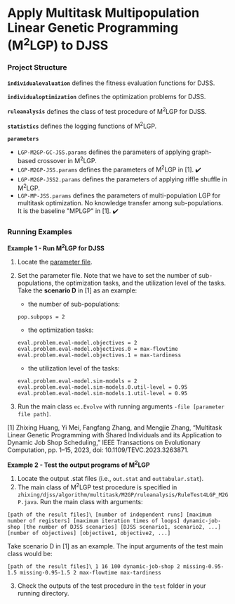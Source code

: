 # Apply Multitask Multipopulation Linear Genetic Programming (M<sup>2</sup>LGP) to DJSS #

### Project Structure ###

**`individualevaluation`** defines the fitness evaluation functions for DJSS.

**`individualoptimization`** defines the optimization problems for DJSS.

**`ruleanalysis`** defines the class of test procedure of M<sup>2</sup>LGP for DJSS.

**`statistics`** defines the logging functions of M<sup>2</sup>LGP.

**`parameters`**

  - `LGP-M2GP-GC-JSS.params` defines the parameters of applying graph-based crossover in M<sup>2</sup>LGP.
  - `LGP-M2GP-JSS.params` defines the parameters of M<sup>2</sup>LGP in [1]. ✔️
  - `LGP-M2GP-JSS2.params` defines the parameters of applying riffle shuffle in M<sup>2</sup>LGP.
  - `LGP-MP-JSS.params` defines the parameters of multi-population LGP for multitask optimization. No knowledge transfer among sub-populations. It is the baseline "MPLGP" in [1]. ✔️

### Running Examples ###

**Example 1 - Run M<sup>2</sup>LGP for DJSS**

1. Locate the [parameter file](./parameters/LGP-M2GP-JSS.params).
2. Set the parameter file. Note that we have to set the number of sub-populations, the optimization tasks, and the utilization level of the tasks. Take the **scenario D** in [1] as an example:

   * the number of sub-populations:
    ```
    pop.subpops = 2
    ```

   * the optimization tasks:
    ```
    eval.problem.eval-model.objectives = 2
    eval.problem.eval-model.objectives.0 = max-flowtime
    eval.problem.eval-model.objectives.1 = max-tardiness
    ```

    * the utilization level of the tasks:
    ```
    eval.problem.eval-model.sim-models = 2
    eval.problem.eval-model.sim-models.0.util-level = 0.95
    eval.problem.eval-model.sim-models.1.util-level = 0.95
    ```


3. Run the main class `ec.Evolve` with running arguments ```-file [parameter file path]```.

[1] Zhixing Huang, Yi Mei, Fangfang Zhang, and Mengjie Zhang, “Multitask Linear Genetic Programming with Shared Individuals and its Application to Dynamic Job Shop Scheduling,” IEEE Transactions on Evolutionary Computation, pp. 1–15, 2023, doi: 10.1109/TEVC.2023.3263871.

**Example 2 - Test the output programs of M<sup>2</sup>LGP**

1. Locate the output .stat files (i.e., `out.stat` and `outtabular.stat`).
2. The main class of M<sup>2</sup>LGP test procedure is specified in `zhixing/djss/algorithm/multitask/M2GP/ruleanalysis/RuleTest4LGP_M2GP.java`. Run the main class with arguments:
```
[path of the result files]\ [number of independent runs] [maximum number of registers] [maximum iteration times of loops] dynamic-job-shop [the number of DJSS scenarios] [DJSS scenario1, scenario2, ...] [number of objectives] [objective1, objective2, ...] 
```
Take scenario D in [1] as an example. The input arguments of the test main class would be:
```
[path of the result files]\ 1 16 100 dynamic-job-shop 2 missing-0.95-1.5 missing-0.95-1.5 2 max-flowtime max-tardiness
```
3. Check the outputs of the test procedure in the `test` folder in your running directory.
